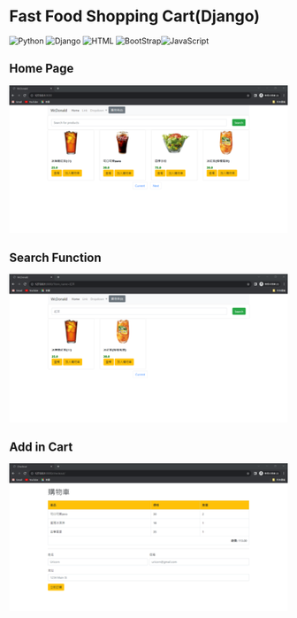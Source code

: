 # Fast Food Shopping Cart(Django)

![Python](https://img.shields.io/badge/Python-14354C.svg?logo=python&logoColor=white)   ![Django](https://img.shields.io/badge/Django-092E20.svg?logo=django&logoColor=white) ![HTML](https://img.shields.io/badge/HTML-239120.svg?logo=html5&logoColor=white) ![BootStrap](https://img.shields.io/badge/BootStrap-563D7C.svg?logo=bootstrap&logoColor=white)![JavaScript](https://img.shields.io/badge/JavaScript-323330.svg?logo=javascript&logoColor=F7DF1E)


## Home Page

![](shop\static\Webpage.png)

## Search Function
![](shop\static\Search.png)

## Add in Cart
![](shop\static\Cart.png)

